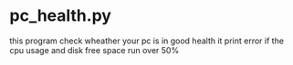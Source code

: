 # pc_health.py
this program check wheather your pc is in good health
it print error if the cpu usage and disk free space run over 50%
